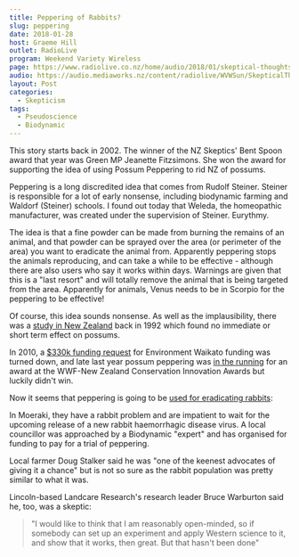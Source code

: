 ```yaml
---
title: Peppering of Rabbits?
slug: peppering
date: 2018-01-28
host: Graeme Hill
outlet: RadioLive
program: Weekend Variety Wireless
page: https://www.radiolive.co.nz/home/audio/2018/01/skeptical-thoughts-with-mark-honeychurch0.html
audio: https://audio.mediaworks.nz/content/radiolive/WVWSun/SkepticalThoughts28_01_18.mp3
layout: Post
categories:
  - Skepticism
tags:
  - Pseudoscience
  - Biodynamic
---
```


This story starts back in 2002. The winner of the NZ Skeptics' Bent Spoon award that year was Green MP Jeanette Fitzsimons. She won the award for supporting the idea of using Possum Peppering to rid NZ of possums.

<!-- more -->

Peppering is a long discredited idea that comes from Rudolf Steiner. Steiner is responsible for a lot of early nonsense, including biodynamic farming and Waldorf (Steiner) schools. I found out today that Weleda, the homeopathic manufacturer, was created under the supervision of Steiner. Eurythmy.

The idea is that a fine powder can be made from burning the remains of an animal, and that powder can be sprayed over the area (or perimeter of the area) you want to eradicate the animal from. Apparently peppering stops the animals reproducing, and can take a while to be effective - although there are also users who say it works within days. Warnings are given that this is a "last resort" and will totally remove the animal that is being targeted from the area. Apparently for animals, Venus needs to be in Scorpio for the peppering to be effective!

Of course, this idea sounds nonsense. As well as the implausibility, there was a [study in New Zealand](http://www.downtoearth.ph/peppering-as-a-method-of-pest-control/) back in 1992 which found no immediate or short term effect on possums.

In 2010, a [$330k funding request](https://sciblogs.co.nz/bioblog/2017/10/09/possum-peppering-implausible/) for Environment Waikato funding was turned down, and late last year possum peppering was [in the running](http://www.nzherald.co.nz/northern-advocate/news/article.cfm?c_id=1503450&objectid=11929599) for an award at the WWF-New Zealand Conservation Innovation Awards but luckily didn't win.

Now it seems that peppering is going to be [used for eradicating rabbits](https://www.odt.co.nz/regions/north-otago/biodynamic-%E2%80%98peppering%E2%80%99-battle-bunnies):

In Moeraki, they have a rabbit problem and are impatient to wait for the upcoming release of a new rabbit haemorrhagic disease virus. A local councillor was approached by a Biodynamic "expert" and has organised for funding to pay for a trial of peppering.

Local farmer Doug Stalker said he was "one of the keenest advocates of giving it a chance" but is not so sure as the rabbit population was pretty similar to what it was.

Lincoln-based Landcare Research's research leader Bruce Warburton said he, too, was a skeptic:

> "I would like to think that I am reasonably open-minded, so if somebody can set up an experiment and apply Western science to it, and show that it works, then great. But that hasn't been done"
